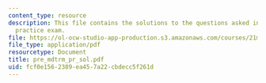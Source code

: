 ```yaml
---
content_type: resource
description: This file contains the solutions to the questions asked in pre midterm
  practice exam.
file: https://ol-ocw-studio-app-production.s3.amazonaws.com/courses/21m-301-harmony-and-counterpoint-i-spring-2005/fcf0e1562389ea457a22cbdecc5f261d_pre_mdtrm_pr_sol.pdf
file_type: application/pdf
resourcetype: Document
title: pre_mdtrm_pr_sol.pdf
uid: fcf0e156-2389-ea45-7a22-cbdecc5f261d
---
```

